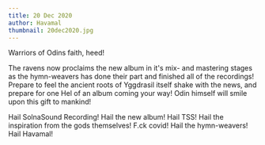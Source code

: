 ```yaml
---
title: 20 Dec 2020
author: Havamal
thumbnail: 20dec2020.jpg
---
```

Warriors of Odins faith, heed! 


The ravens now proclaims the new album in it's mix- and mastering stages as the hymn-weavers has done their part and finished all of the recordings! 
Prepare to feel the ancient roots of Yggdrasil itself shake with the news, and prepare for one Hel of an album coming your way! Odin himself will smile upon this gift to mankind! 


Hail SolnaSound Recording! Hail the new album! Hail TSS! Hail the inspiration from the gods themselves! F.ck covid! Hail the hymn-weavers! Hail Havamal!